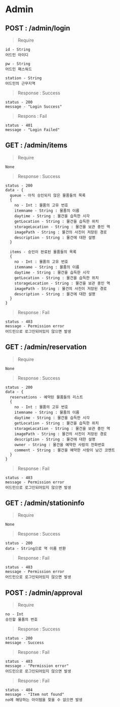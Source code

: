 # Admin
## POST : /admin/login
> Require
```
id - String
어드민 아이디

pw - String
어드민 패스워드

station - String
어드민의 근무지역
```
> Response : Success
```
status - 200
message - "Login Success"
```
>Respons : Fail
```
status - 401
message - "Login Failed"
```

## GET : /admin/items
> Require
```
None
```

> Response : Success
```
status - 200
data - {
  queue - 아직 승인되지 않은 물품들의 목록
  {
    no - Int : 물품의 고유 번호
    itemname - String : 물품의 이름
    daytime - String : 물건을 습득한 시각
    getLocation - String : 물건을 습득한 위치
    storageLocation - String : 물건을 보관 중인 역
    imagePath - String : 물건의 사진이 저장된 경로
    description - String : 물건에 대한 설명
  }

  items - 승인이 완료된 물품들의 목록
  {
    no - Int : 물품의 고유 번호
    itemname - String : 물품의 이름
    daytime - String : 물건을 습득한 시각
    getLocation - String : 물건을 습득한 위치
    storageLocation - String : 물건을 보관 중인 역
    imagePath - String : 물건의 사진이 저장된 경로
    description - String : 물건에 대한 설명
  }
}
```

> Response : Fail
```
status - 403
message - Permission error
어드민으로 로그인되어있지 않으면 발생
```

## GET : /admin/reservation
> Require
```
None
```

> Response : Success
```
status - 200
data - {
  reservations - 예약된 물품들의 리스트
  {
    no - Int : 물품의 고유 번호
    itemname - String : 물품의 이름
    daytime - String : 물건을 습득한 시각
    getLocation - String : 물건을 습득한 위치
    storageLocation - String : 물건을 보관 중인 역
    imagePath - String : 물건의 사진이 저장된 경로
    description - String : 물건에 대한 설명
    owner - String : 물건을 예약한 사람의 전화번호
    comment - String : 물건을 예약한 사람이 남긴 코멘트
  }
}
```

> Response : Fail
```
status - 403
message - Permission error
어드민으로 로그인되어있지 않으면 발생
```

## GET : /admin/stationinfo
> Require
```
None
```

> Response : Success
```
status - 200
data - String으로 역 이름 반환
```

> Response : Fail
```
status - 403
message - Permission error
어드민으로 로그인되어있지 않으면 발생
```

## POST : /admin/approval
> Require
```
no - Int
승인할 물품의 번호
```

> Response : Success
```
status - 200
message - Success
```

> Response : Fail
```
status - 403
message - "Permission error"
어드민으로 로그인되어있지 않으면 발생
```

> Response : Fail
```
status - 404
message - "Item not found"
no에 해당하는 아이템을 찾을 수 없으면 발생
```
